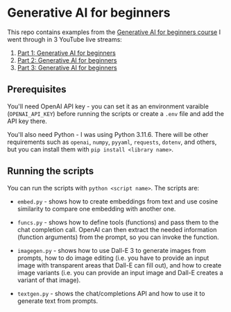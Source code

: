 # Generative AI for beginners

This repo contains examples from the [Generative AI for beginners course](https://github.com/microsoft/generative-ai-for-beginners) I went through in 3 YouTube live streams:

1. [Part 1: Generative AI for beginners](https://www.youtube.com/watch?v=Irk9ANcurbM&list=PLy0Gle4XyvbFyFCv73X1BTKKWM98uCGRf&index=2&t=1s)
2. [Part 2: Generative AI for beginners](https://www.youtube.com/watch?v=PHMq-pFjMOM&list=PLy0Gle4XyvbFyFCv73X1BTKKWM98uCGRf&index=2)
3. [Part 3: Generative AI for beginners](https://www.youtube.com/watch?v=eZEqZxhZTGk&list=PLy0Gle4XyvbFyFCv73X1BTKKWM98uCGRf&index=3)

## Prerequisites

You'll need OpenAI API key - you can set it as an environment varaible (`OPENAI_API_KEY`) before running the scripts or create a `.env` file and add the API key there.

You'll also need Python - I was using Python 3.11.6. There will be other requirements such as `openai`, `numpy`, `pyyaml`, `requests`, `dotenv`, and others, but you can install them with `pip install <library name>`.

## Running the scripts

You can run the scripts with `python <script name>`. The scripts are:

- `embed.py` - shows how to create embeddings from text and use cosine similarity to compare one embedding with another one.

- `funcs.py` - shows how to define tools (functions) and pass them to the chat completion call. OpenAI can then extract the needed information (function arguments) from the prompt, so you can invoke the function.

- `imagegen.py` - shows how to use Dall-E 3 to generate images from prompts, how to do image editing (i.e. you have to provide an input image with transparent areas that Dall-E can fill out), and how to create image variants (i.e. you can provide an input image and Dall-E creates a variant of that image).

- `textgen.py` - shows the chat/completions API and how to use it to generate text from prompts.
